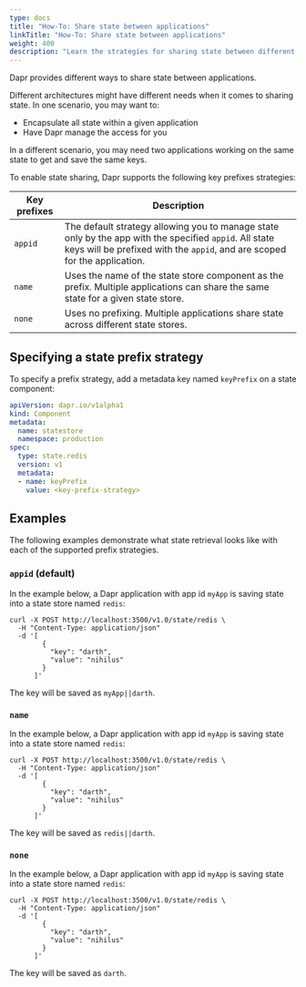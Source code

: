 ```yaml
---
type: docs
title: "How-To: Share state between applications"
linkTitle: "How-To: Share state between applications"
weight: 400
description: "Learn the strategies for sharing state between different applications"
---
```


Dapr provides different ways to share state between applications.

Different architectures might have different needs when it comes to sharing state. In one scenario, you may want to:

- Encapsulate all state within a given application 
- Have Dapr manage the access for you

In a different scenario, you may need two applications working on the same state to get and save the same keys.

To enable state sharing, Dapr supports the following key prefixes strategies:

| Key prefixes | Description |
| ------------ | ----------- |
| `appid` | The default strategy allowing you to manage state only by the app with the specified `appid`. All state keys will be prefixed with the `appid`, and are scoped for the application. |
| `name` | Uses the name of the state store component as the prefix. Multiple applications can share the same state for a given state store. |
| `none` | Uses no prefixing. Multiple applications share state across different state stores. |

## Specifying a state prefix strategy

To specify a prefix strategy, add a metadata key named `keyPrefix` on a state component:

```yaml
apiVersion: dapr.io/v1alpha1
kind: Component
metadata:
  name: statestore
  namespace: production
spec:
  type: state.redis
  version: v1
  metadata:
  - name: keyPrefix
    value: <key-prefix-strategy>
```

## Examples

The following examples demonstrate what state retrieval looks like with each of the supported prefix strategies.

### `appid` (default)

In the example below, a Dapr application with app id `myApp` is saving state into a state store named `redis`:

```shell
curl -X POST http://localhost:3500/v1.0/state/redis \
  -H "Content-Type: application/json"
  -d '[
        {
          "key": "darth",
          "value": "nihilus"
        }
      ]'
```

The key will be saved as `myApp||darth`.

### `name`

In the example below, a Dapr application with app id `myApp` is saving state into a state store named `redis`:

```shell
curl -X POST http://localhost:3500/v1.0/state/redis \
  -H "Content-Type: application/json"
  -d '[
        {
          "key": "darth",
          "value": "nihilus"
        }
      ]'
```

The key will be saved as `redis||darth`.

### `none`

In the example below, a Dapr application with app id `myApp` is saving state into a state store named `redis`:

```shell
curl -X POST http://localhost:3500/v1.0/state/redis \
  -H "Content-Type: application/json"
  -d '[
        {
          "key": "darth",
          "value": "nihilus"
        }
      ]'
```

The key will be saved as `darth`.